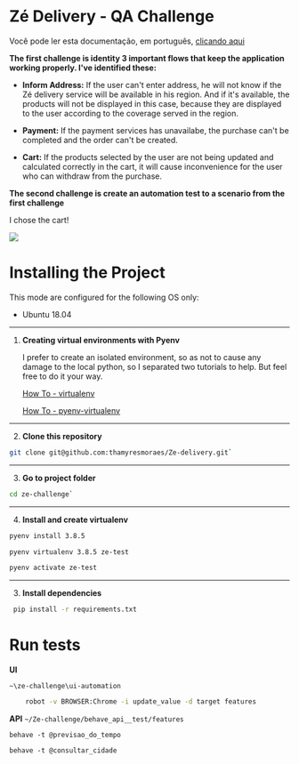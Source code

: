 # Zé Delivery - QA Challenge

Você pode ler esta documentação, em português,
[clicando aqui](docs/LEIAME.md)

**The first challenge is identity 3 important flows that keep the application working properly. I've identified these:**

- **Inform Address:** If the user can't enter address, he will not know if the Zé delivery service will be available in his region. And if it's available, the products will not be displayed in this case, because they are displayed to the user according to the coverage served in the region. 

-  **Payment:** If the payment services has unavailabe, the purchase can't be completed and the order can't be created. 

- **Cart:** If the products selected by the user are not being updated and calculated correctly in the cart, it will cause inconvenience for the user who can withdraw from the purchase. 

**The second challenge is create an automation test to a scenario from the first challenge**

I chose the cart!


![](https://media.giphy.com/media/H4QootsmfwZ6iEJUQ0/giphy.gif)
 

# Installing the Project
This mode are configured for the following OS only:

- Ubuntu 18.04

***


1. **Creating virtual environments with Pyenv**

    I prefer to create an isolated environment, so as not to cause any damage to the local python, so I separated two tutorials to help. But feel free to do it your way.

    [How To - virtualenv](https://gist.github.com/Geoyi/d9fab4f609e9f75941946be45000632b)

    [How To - pyenv-virtualenv](https://www.liquidweb.com/kb/how-to-install-pyenv-virtualenv-on-ubuntu-18-04/)


***

2. **Clone this repository**

 ```sh
 git clone git@github.com:thamyresmoraes/Ze-delivery.git`
```

***
3. **Go to project folder**

```sh
cd ze-challenge`
```

***

4. **Install and create virtualenv**
```sh 
pyenv install 3.8.5
```

```sh
pyenv virtualenv 3.8.5 ze-test
```

```sh
pyenv activate ze-test
```


***

3. **Install dependencies**

```sh
 pip install -r requirements.txt
```

# Run tests

**UI**

 `~\ze-challenge\ui-automation`

```bash 
    robot -v BROWSER:Chrome -i update_value -d target features
```


    
 **API**
 `~/Ze-challenge/behave_api__test/features`

   `behave -t @previsao_do_tempo`
   
   `behave -t @consultar_cidade`
